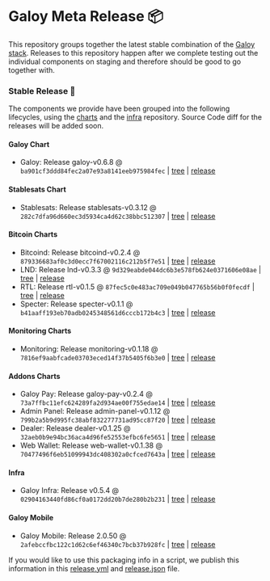 # Galoy Meta Release 📦

This repository groups together the latest stable combination of the [Galoy stack](https://github.com/GaloyMoney/awesome-galoy#tech-components). 
Releases to this repository happen after we complete testing out the individual components on staging and therefore should be good to go together with.

### Stable Release 🎉

The components we provide have been grouped into the following lifecycles, using the [charts](https://github.com/GaloyMoney/charts) and the [infra](https://github.com/GaloyMoney/galoy-infra) repository. 
Source Code diff for the releases will be added soon.

#### Galoy Chart
- Galoy: Release galoy-v0.6.8 @ `ba901cf3ddd84fec2a07e93a8141eeb975984fec` | [tree](https://github.com/GaloyMoney/charts/tree/ba901cf3ddd84fec2a07e93a8141eeb975984fec/charts/galoy) | [release](https://github.com/GaloyMoney/charts/releases/tag/galoy-v0.6.8)

#### Stablesats Chart
- Stablesats: Release stablesats-v0.3.12 @ `282c7dfa96d660ec3d5934ca4d62c38bbc512307` | [tree](https://github.com/GaloyMoney/charts/tree/282c7dfa96d660ec3d5934ca4d62c38bbc512307/charts/stablesats) | [release](https://github.com/GaloyMoney/charts/releases/tag/stablesats-v0.3.12)

#### Bitcoin Charts
- Bitcoind: Release bitcoind-v0.2.4 @ `879336683af0c3d0ecc7f67002116c212b5f7e51` | [tree](https://github.com/GaloyMoney/charts/tree/879336683af0c3d0ecc7f67002116c212b5f7e51/charts/bitcoind) | [release](https://github.com/GaloyMoney/charts/releases/tag/bitcoind-v0.2.4)
- LND: Release lnd-v0.3.3 @ `9d329eabde044dc6b3e578fb624e0371606e08ae` | [tree](https://github.com/GaloyMoney/charts/tree/9d329eabde044dc6b3e578fb624e0371606e08ae/charts/lnd) | [release](https://github.com/GaloyMoney/charts/releases/tag/lnd-v0.3.3)
- RTL: Release rtl-v0.1.5 @ `87fec5c0e483ac709e049b047765b56b0f0fecdf` | [tree](https://github.com/GaloyMoney/charts/tree/87fec5c0e483ac709e049b047765b56b0f0fecdf/charts/rtl) | [release](https://github.com/GaloyMoney/charts/releases/tag/rtl-v0.1.5)
- Specter: Release specter-v0.1.1 @ `b41aaff193eb70adb0245348561d6cccb172b4c3` | [tree](https://github.com/GaloyMoney/charts/tree/b41aaff193eb70adb0245348561d6cccb172b4c3/charts/specter) | [release](https://github.com/GaloyMoney/charts/releases/tag/specter-v0.1.1)

#### Monitoring Charts
- Monitoring: Release monitoring-v0.1.18 @ `7816ef9aabfcade03703eced14f37b5405f6b3e0` | [tree](https://github.com/GaloyMoney/charts/tree/7816ef9aabfcade03703eced14f37b5405f6b3e0/charts/monitoring) | [release](https://github.com/GaloyMoney/charts/releases/tag/monitoring-v0.1.18)

#### Addons Charts
- Galoy Pay: Release galoy-pay-v0.2.4 @ `73a7ffbc11efc624289fa2d934ae00f755edae14` | [tree](https://github.com/GaloyMoney/charts/tree/73a7ffbc11efc624289fa2d934ae00f755edae14/charts/galoy-pay) | [release](https://github.com/GaloyMoney/charts/releases/tag/galoy-pay-v0.2.4)
- Admin Panel: Release admin-panel-v0.1.12 @ `799b2a5b9d995fc38abf832277731ad95cc87f20` | [tree](https://github.com/GaloyMoney/charts/tree/799b2a5b9d995fc38abf832277731ad95cc87f20/charts/admin-panel) | [release](https://github.com/GaloyMoney/charts/releases/tag/admin-panel-v0.1.12)
- Dealer: Release dealer-v0.1.25 @ `32aeb0b9e94bc36aca4d96fe52553efbc6fe5651` | [tree](https://github.com/GaloyMoney/charts/tree/32aeb0b9e94bc36aca4d96fe52553efbc6fe5651/charts/dealer) | [release](https://github.com/GaloyMoney/charts/releases/tag/dealer-v0.1.25)
- Web Wallet: Release web-wallet-v0.1.38 @ `70477496f6eb51099943dc408302a0cfced7643a` | [tree](https://github.com/GaloyMoney/charts/tree/70477496f6eb51099943dc408302a0cfced7643a/charts/web_wallet) | [release](https://github.com/GaloyMoney/charts/releases/tag/web-wallet-v0.1.38)

#### Infra

- Galoy Infra: Release v0.5.4 @ `02904163440fd86cf0a0172dd20b7de280b2b231` | [tree](https://github.com/GaloyMoney/galoy-infra/tree/02904163440fd86cf0a0172dd20b7de280b2b231) | [release](https://github.com/GaloyMoney/galoy-infra/releases/tag/v0.5.4)

#### Galoy Mobile

- Galoy Mobile: Release 2.0.50 @ `2afebccfbc122c1d62c6ef46340c7bcb37b928fc` | [tree](https://github.com/GaloyMoney/galoy-mobile/tree/2afebccfbc122c1d62c6ef46340c7bcb37b928fc) | [release](https://github.com/GaloyMoney/galoy-mobile/releases/tag/2.0.50)

If you would like to use this packaging info in a script, we publish this information in this [release.yml](./release.yml) and [release.json](./release.json) file.

